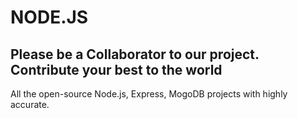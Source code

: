 # NODE.JS
## Please be a Collaborator to our project. Contribute your best to the world
All the open-source Node.js, Express, MogoDB projects with highly accurate.
